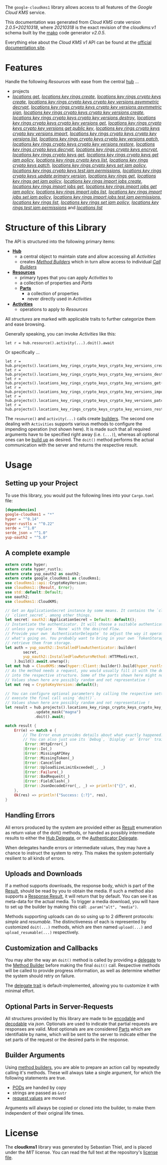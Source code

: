 <!---
DO NOT EDIT !
This file was generated automatically from 'src/mako/api/README.md.mako'
DO NOT EDIT !
-->
The `google-cloudkms1` library allows access to all features of the *Google Cloud KMS* service.

This documentation was generated from *Cloud KMS* crate version *2.0.5+20210318*, where *20210318* is the exact revision of the *cloudkms:v1* schema built by the [mako](http://www.makotemplates.org/) code generator *v2.0.5*.

Everything else about the *Cloud KMS* *v1* API can be found at the
[official documentation site](https://cloud.google.com/kms/).
# Features

Handle the following *Resources* with ease from the central [hub](https://docs.rs/google-cloudkms1/2.0.5+20210318/google_cloudkms1/CloudKMS) ... 

* projects
 * [*locations get*](https://docs.rs/google-cloudkms1/2.0.5+20210318/google_cloudkms1/api::ProjectLocationGetCall), [*locations key rings create*](https://docs.rs/google-cloudkms1/2.0.5+20210318/google_cloudkms1/api::ProjectLocationKeyRingCreateCall), [*locations key rings crypto keys create*](https://docs.rs/google-cloudkms1/2.0.5+20210318/google_cloudkms1/api::ProjectLocationKeyRingCryptoKeyCreateCall), [*locations key rings crypto keys crypto key versions asymmetric decrypt*](https://docs.rs/google-cloudkms1/2.0.5+20210318/google_cloudkms1/api::ProjectLocationKeyRingCryptoKeyCryptoKeyVersionAsymmetricDecryptCall), [*locations key rings crypto keys crypto key versions asymmetric sign*](https://docs.rs/google-cloudkms1/2.0.5+20210318/google_cloudkms1/api::ProjectLocationKeyRingCryptoKeyCryptoKeyVersionAsymmetricSignCall), [*locations key rings crypto keys crypto key versions create*](https://docs.rs/google-cloudkms1/2.0.5+20210318/google_cloudkms1/api::ProjectLocationKeyRingCryptoKeyCryptoKeyVersionCreateCall), [*locations key rings crypto keys crypto key versions destroy*](https://docs.rs/google-cloudkms1/2.0.5+20210318/google_cloudkms1/api::ProjectLocationKeyRingCryptoKeyCryptoKeyVersionDestroyCall), [*locations key rings crypto keys crypto key versions get*](https://docs.rs/google-cloudkms1/2.0.5+20210318/google_cloudkms1/api::ProjectLocationKeyRingCryptoKeyCryptoKeyVersionGetCall), [*locations key rings crypto keys crypto key versions get public key*](https://docs.rs/google-cloudkms1/2.0.5+20210318/google_cloudkms1/api::ProjectLocationKeyRingCryptoKeyCryptoKeyVersionGetPublicKeyCall), [*locations key rings crypto keys crypto key versions import*](https://docs.rs/google-cloudkms1/2.0.5+20210318/google_cloudkms1/api::ProjectLocationKeyRingCryptoKeyCryptoKeyVersionImportCall), [*locations key rings crypto keys crypto key versions list*](https://docs.rs/google-cloudkms1/2.0.5+20210318/google_cloudkms1/api::ProjectLocationKeyRingCryptoKeyCryptoKeyVersionListCall), [*locations key rings crypto keys crypto key versions patch*](https://docs.rs/google-cloudkms1/2.0.5+20210318/google_cloudkms1/api::ProjectLocationKeyRingCryptoKeyCryptoKeyVersionPatchCall), [*locations key rings crypto keys crypto key versions restore*](https://docs.rs/google-cloudkms1/2.0.5+20210318/google_cloudkms1/api::ProjectLocationKeyRingCryptoKeyCryptoKeyVersionRestoreCall), [*locations key rings crypto keys decrypt*](https://docs.rs/google-cloudkms1/2.0.5+20210318/google_cloudkms1/api::ProjectLocationKeyRingCryptoKeyDecryptCall), [*locations key rings crypto keys encrypt*](https://docs.rs/google-cloudkms1/2.0.5+20210318/google_cloudkms1/api::ProjectLocationKeyRingCryptoKeyEncryptCall), [*locations key rings crypto keys get*](https://docs.rs/google-cloudkms1/2.0.5+20210318/google_cloudkms1/api::ProjectLocationKeyRingCryptoKeyGetCall), [*locations key rings crypto keys get iam policy*](https://docs.rs/google-cloudkms1/2.0.5+20210318/google_cloudkms1/api::ProjectLocationKeyRingCryptoKeyGetIamPolicyCall), [*locations key rings crypto keys list*](https://docs.rs/google-cloudkms1/2.0.5+20210318/google_cloudkms1/api::ProjectLocationKeyRingCryptoKeyListCall), [*locations key rings crypto keys patch*](https://docs.rs/google-cloudkms1/2.0.5+20210318/google_cloudkms1/api::ProjectLocationKeyRingCryptoKeyPatchCall), [*locations key rings crypto keys set iam policy*](https://docs.rs/google-cloudkms1/2.0.5+20210318/google_cloudkms1/api::ProjectLocationKeyRingCryptoKeySetIamPolicyCall), [*locations key rings crypto keys test iam permissions*](https://docs.rs/google-cloudkms1/2.0.5+20210318/google_cloudkms1/api::ProjectLocationKeyRingCryptoKeyTestIamPermissionCall), [*locations key rings crypto keys update primary version*](https://docs.rs/google-cloudkms1/2.0.5+20210318/google_cloudkms1/api::ProjectLocationKeyRingCryptoKeyUpdatePrimaryVersionCall), [*locations key rings get*](https://docs.rs/google-cloudkms1/2.0.5+20210318/google_cloudkms1/api::ProjectLocationKeyRingGetCall), [*locations key rings get iam policy*](https://docs.rs/google-cloudkms1/2.0.5+20210318/google_cloudkms1/api::ProjectLocationKeyRingGetIamPolicyCall), [*locations key rings import jobs create*](https://docs.rs/google-cloudkms1/2.0.5+20210318/google_cloudkms1/api::ProjectLocationKeyRingImportJobCreateCall), [*locations key rings import jobs get*](https://docs.rs/google-cloudkms1/2.0.5+20210318/google_cloudkms1/api::ProjectLocationKeyRingImportJobGetCall), [*locations key rings import jobs get iam policy*](https://docs.rs/google-cloudkms1/2.0.5+20210318/google_cloudkms1/api::ProjectLocationKeyRingImportJobGetIamPolicyCall), [*locations key rings import jobs list*](https://docs.rs/google-cloudkms1/2.0.5+20210318/google_cloudkms1/api::ProjectLocationKeyRingImportJobListCall), [*locations key rings import jobs set iam policy*](https://docs.rs/google-cloudkms1/2.0.5+20210318/google_cloudkms1/api::ProjectLocationKeyRingImportJobSetIamPolicyCall), [*locations key rings import jobs test iam permissions*](https://docs.rs/google-cloudkms1/2.0.5+20210318/google_cloudkms1/api::ProjectLocationKeyRingImportJobTestIamPermissionCall), [*locations key rings list*](https://docs.rs/google-cloudkms1/2.0.5+20210318/google_cloudkms1/api::ProjectLocationKeyRingListCall), [*locations key rings set iam policy*](https://docs.rs/google-cloudkms1/2.0.5+20210318/google_cloudkms1/api::ProjectLocationKeyRingSetIamPolicyCall), [*locations key rings test iam permissions*](https://docs.rs/google-cloudkms1/2.0.5+20210318/google_cloudkms1/api::ProjectLocationKeyRingTestIamPermissionCall) and [*locations list*](https://docs.rs/google-cloudkms1/2.0.5+20210318/google_cloudkms1/api::ProjectLocationListCall)




# Structure of this Library

The API is structured into the following primary items:

* **[Hub](https://docs.rs/google-cloudkms1/2.0.5+20210318/google_cloudkms1/CloudKMS)**
    * a central object to maintain state and allow accessing all *Activities*
    * creates [*Method Builders*](https://docs.rs/google-cloudkms1/2.0.5+20210318/google_cloudkms1/client::MethodsBuilder) which in turn
      allow access to individual [*Call Builders*](https://docs.rs/google-cloudkms1/2.0.5+20210318/google_cloudkms1/client::CallBuilder)
* **[Resources](https://docs.rs/google-cloudkms1/2.0.5+20210318/google_cloudkms1/client::Resource)**
    * primary types that you can apply *Activities* to
    * a collection of properties and *Parts*
    * **[Parts](https://docs.rs/google-cloudkms1/2.0.5+20210318/google_cloudkms1/client::Part)**
        * a collection of properties
        * never directly used in *Activities*
* **[Activities](https://docs.rs/google-cloudkms1/2.0.5+20210318/google_cloudkms1/client::CallBuilder)**
    * operations to apply to *Resources*

All *structures* are marked with applicable traits to further categorize them and ease browsing.

Generally speaking, you can invoke *Activities* like this:

```Rust,ignore
let r = hub.resource().activity(...).doit().await
```

Or specifically ...

```ignore
let r = hub.projects().locations_key_rings_crypto_keys_crypto_key_versions_create(...).doit().await
let r = hub.projects().locations_key_rings_crypto_keys_crypto_key_versions_destroy(...).doit().await
let r = hub.projects().locations_key_rings_crypto_keys_crypto_key_versions_get(...).doit().await
let r = hub.projects().locations_key_rings_crypto_keys_crypto_key_versions_import(...).doit().await
let r = hub.projects().locations_key_rings_crypto_keys_crypto_key_versions_patch(...).doit().await
let r = hub.projects().locations_key_rings_crypto_keys_crypto_key_versions_restore(...).doit().await
```

The `resource()` and `activity(...)` calls create [builders][builder-pattern]. The second one dealing with `Activities` 
supports various methods to configure the impending operation (not shown here). It is made such that all required arguments have to be 
specified right away (i.e. `(...)`), whereas all optional ones can be [build up][builder-pattern] as desired.
The `doit()` method performs the actual communication with the server and returns the respective result.

# Usage

## Setting up your Project

To use this library, you would put the following lines into your `Cargo.toml` file:

```toml
[dependencies]
google-cloudkms1 = "*"
hyper = "^0.14"
hyper-rustls = "^0.22"
serde = "^1.0"
serde_json = "^1.0"
yup-oauth2 = "^5.0"
```

## A complete example

```Rust
extern crate hyper;
extern crate hyper_rustls;
extern crate yup_oauth2 as oauth2;
extern crate google_cloudkms1 as cloudkms1;
use cloudkms1::api::CryptoKeyVersion;
use cloudkms1::{Result, Error};
use std::default::Default;
use oauth2;
use cloudkms1::CloudKMS;

// Get an ApplicationSecret instance by some means. It contains the `client_id` and 
// `client_secret`, among other things.
let secret: oauth2::ApplicationSecret = Default::default();
// Instantiate the authenticator. It will choose a suitable authentication flow for you, 
// unless you replace  `None` with the desired Flow.
// Provide your own `AuthenticatorDelegate` to adjust the way it operates and get feedback about 
// what's going on. You probably want to bring in your own `TokenStorage` to persist tokens and
// retrieve them from storage.
let auth = yup_oauth2::InstalledFlowAuthenticator::builder(
        secret,
        yup_oauth2::InstalledFlowReturnMethod::HTTPRedirect,
    ).build().await.unwrap();
let mut hub = CloudKMS::new(hyper::Client::builder().build(hyper_rustls::HttpsConnector::with_native_roots()), auth);
// As the method needs a request, you would usually fill it with the desired information
// into the respective structure. Some of the parts shown here might not be applicable !
// Values shown here are possibly random and not representative !
let mut req = CryptoKeyVersion::default();

// You can configure optional parameters by calling the respective setters at will, and
// execute the final call using `doit()`.
// Values shown here are possibly random and not representative !
let result = hub.projects().locations_key_rings_crypto_keys_crypto_key_versions_patch(req, "name")
             .update_mask("magna")
             .doit().await;

match result {
    Err(e) => match e {
        // The Error enum provides details about what exactly happened.
        // You can also just use its `Debug`, `Display` or `Error` traits
         Error::HttpError(_)
        |Error::Io(_)
        |Error::MissingAPIKey
        |Error::MissingToken(_)
        |Error::Cancelled
        |Error::UploadSizeLimitExceeded(_, _)
        |Error::Failure(_)
        |Error::BadRequest(_)
        |Error::FieldClash(_)
        |Error::JsonDecodeError(_, _) => println!("{}", e),
    },
    Ok(res) => println!("Success: {:?}", res),
}

```
## Handling Errors

All errors produced by the system are provided either as [Result](https://docs.rs/google-cloudkms1/2.0.5+20210318/google_cloudkms1/client::Result) enumeration as return value of
the doit() methods, or handed as possibly intermediate results to either the 
[Hub Delegate](https://docs.rs/google-cloudkms1/2.0.5+20210318/google_cloudkms1/client::Delegate), or the [Authenticator Delegate](https://docs.rs/yup-oauth2/*/yup_oauth2/trait.AuthenticatorDelegate.html).

When delegates handle errors or intermediate values, they may have a chance to instruct the system to retry. This 
makes the system potentially resilient to all kinds of errors.

## Uploads and Downloads
If a method supports downloads, the response body, which is part of the [Result](https://docs.rs/google-cloudkms1/2.0.5+20210318/google_cloudkms1/client::Result), should be
read by you to obtain the media.
If such a method also supports a [Response Result](https://docs.rs/google-cloudkms1/2.0.5+20210318/google_cloudkms1/client::ResponseResult), it will return that by default.
You can see it as meta-data for the actual media. To trigger a media download, you will have to set up the builder by making
this call: `.param("alt", "media")`.

Methods supporting uploads can do so using up to 2 different protocols: 
*simple* and *resumable*. The distinctiveness of each is represented by customized 
`doit(...)` methods, which are then named `upload(...)` and `upload_resumable(...)` respectively.

## Customization and Callbacks

You may alter the way an `doit()` method is called by providing a [delegate](https://docs.rs/google-cloudkms1/2.0.5+20210318/google_cloudkms1/client::Delegate) to the 
[Method Builder](https://docs.rs/google-cloudkms1/2.0.5+20210318/google_cloudkms1/client::CallBuilder) before making the final `doit()` call. 
Respective methods will be called to provide progress information, as well as determine whether the system should 
retry on failure.

The [delegate trait](https://docs.rs/google-cloudkms1/2.0.5+20210318/google_cloudkms1/client::Delegate) is default-implemented, allowing you to customize it with minimal effort.

## Optional Parts in Server-Requests

All structures provided by this library are made to be [encodable](https://docs.rs/google-cloudkms1/2.0.5+20210318/google_cloudkms1/client::RequestValue) and 
[decodable](https://docs.rs/google-cloudkms1/2.0.5+20210318/google_cloudkms1/client::ResponseResult) via *json*. Optionals are used to indicate that partial requests are responses 
are valid.
Most optionals are are considered [Parts](https://docs.rs/google-cloudkms1/2.0.5+20210318/google_cloudkms1/client::Part) which are identifiable by name, which will be sent to 
the server to indicate either the set parts of the request or the desired parts in the response.

## Builder Arguments

Using [method builders](https://docs.rs/google-cloudkms1/2.0.5+20210318/google_cloudkms1/client::CallBuilder), you are able to prepare an action call by repeatedly calling it's methods.
These will always take a single argument, for which the following statements are true.

* [PODs][wiki-pod] are handed by copy
* strings are passed as `&str`
* [request values](https://docs.rs/google-cloudkms1/2.0.5+20210318/google_cloudkms1/client::RequestValue) are moved

Arguments will always be copied or cloned into the builder, to make them independent of their original life times.

[wiki-pod]: http://en.wikipedia.org/wiki/Plain_old_data_structure
[builder-pattern]: http://en.wikipedia.org/wiki/Builder_pattern
[google-go-api]: https://github.com/google/google-api-go-client

# License
The **cloudkms1** library was generated by Sebastian Thiel, and is placed 
under the *MIT* license.
You can read the full text at the repository's [license file][repo-license].

[repo-license]: https://github.com/Byron/google-apis-rsblob/main/LICENSE.md
